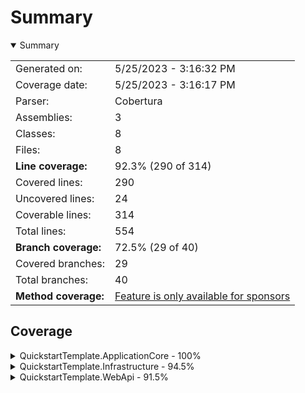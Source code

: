 # Summary
<details open><summary>Summary</summary>

|||
|:---|:---|
| Generated on: | 5/25/2023 - 3:16:32 PM |
| Coverage date: | 5/25/2023 - 3:16:17 PM |
| Parser: | Cobertura |
| Assemblies: | 3 |
| Classes: | 8 |
| Files: | 8 |
| **Line coverage:** | 92.3% (290 of 314) |
| Covered lines: | 290 |
| Uncovered lines: | 24 |
| Coverable lines: | 314 |
| Total lines: | 554 |
| **Branch coverage:** | 72.5% (29 of 40) |
| Covered branches: | 29 |
| Total branches: | 40 |
| **Method coverage:** | [Feature is only available for sponsors](https://reportgenerator.io/pro) |

</details>

## Coverage
<details><summary>QuickstartTemplate.ApplicationCore - 100%</summary>

|**Name**|**Line**|**Branch**|
|:---|---:|---:|
|**QuickstartTemplate.ApplicationCore**|**100%**|****|
|QuickstartTemplate.ApplicationCore.ApplicationCoreSetup|100%||

</details>
<details><summary>QuickstartTemplate.Infrastructure - 94.5%</summary>

|**Name**|**Line**|**Branch**|
|:---|---:|---:|
|**QuickstartTemplate.Infrastructure**|**94.5%**|**73.5%**|
|QuickstartTemplate.Infrastructure.Common.GlobalHttpMessageHandlerBuilderFil<br/>ter|100%||
|QuickstartTemplate.Infrastructure.DbContexts.ProjectDbContext|91.4%|73.5%|
|QuickstartTemplate.Infrastructure.InfrastructureSetup|100%||

</details>
<details><summary>QuickstartTemplate.WebApi - 91.5%</summary>

|**Name**|**Line**|**Branch**|
|:---|---:|---:|
|**QuickstartTemplate.WebApi**|**91.5%**|**66.6%**|
|Program|100%||
|QuickstartTemplate.WebApi.Controllers.WeatherForecastController|0%||
|QuickstartTemplate.WebApi.Startup|99%|66.6%|
|QuickstartTemplate.WebApi.WeatherForecast|0%||

</details>
